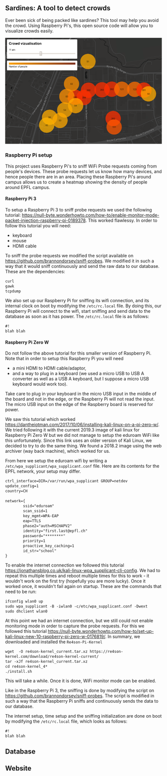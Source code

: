 ## Sardines: A tool to detect crowds
Ever been sick of being packed like sardines? This tool may help you avoid the crowd. Using Raspberry Pi's, this open source code will allow you to visualize crowds easily.

![Alt text](Crowdbase.png?raw=true "Crowdbase visualization")

### Raspberry Pi setup 
This project uses Raspberry Pi's to sniff WiFi Probe requests coming from people's devices. These probe requests let us know how many devices, and hence people there are in an area. Placing these Raspberry Pi's around campus allows us to create a heatmap showing the density of people around EPFL campus.
#### Raspberry Pi 3
To setup a Raspberry Pi 3 to sniff probe requests we used the following tutorial: https://null-byte.wonderhowto.com/how-to/enable-monitor-mode-packet-injection-raspberry-pi-0189378. This worked flawlessy. In order to follow this tutorial you will need:

- keyboard
- mouse
- HDMI cable

To sniff the probe requests we modified the script available on https://github.com/brannondorsey/sniff-probes. We modified it in such a way that it would sniff continuously and send the raw data to our database. These are the dependencies:

```
curl
gawk
tcpdump
```

We also set up our Raspberry Pi for sniffing its wifi connection, and its internal clock on boot by modifying the ```/etc/rc.local``` file. By doing this, our Raspberry Pi will connect to the wifi, start sniffing and send data to the database as soon as it has power. The ```/etc/rc.local``` file is as follows:

```
#!
blah blah

```

#### Raspberry Pi Zero W
Do not follow the above tutorial for this smaller version of Raspberry Pi. Note that in order to setup this Raspberry Pi you will need
- a mini HDMI to HDMI cable/adaptor, 
- and a way to plug in a keyboard (we used a micro USB to USB A converter as well as a USB A keyboard, but I suppose a micro USB keyboard would work too). 

Take care to plug in your keyboard in the micro USB input in the middle of the board and not in the edge, or the Raspberry Pi will not read the input. The micro USB input on the edge of the Raspberry board is reserved for power. 

We saw this tutorial which worked https://dantheiotman.com/2017/10/06/installing-kali-linux-on-a-pi-zero-w/. We tried following it with the current 2019.3 image of kali linux for Raspberry Pi Zero W but we did not manage to setup the eduroam WiFi like this unfortunately. Since this link uses an older version of Kali Linux, we decided to try to do the same thing. We found a 2018.2 image using the web archiver (way back machine), which worked for us. 

From here we setup the eduroam wifi by writing a ```/etc/wpa_supplicant/wpa_supplicant.conf``` file. Here are its contents for the EPFL network, your setup may differ.

```
ctrl_interface=DIR=/var/run/wpa_supplicant GROUP=netdev
update_config=1
country=CH

network={
        ssid="eduroam"
        scan_ssid=1
        key_mgmt=WPA-EAP
        eap=TTLS
        phase2="auth=MSCHAPV2"
        identity="first.last@epfl.ch"
        password="********"
        priority=1
        proactive_key_caching=1
        id_str="school"
}
```

To enable the internet connection we followed this tutorial https://jonathansblog.co.uk/kali-linux-wpa_supplicant-cli-config. We had to repeat this multiple times and reboot multiple times for this to work - it wouldn't work on the first try (hopefully you are more lucky). Once it worked once, it wouldn't fail again on startup. These are the commands that need to be run:

```
ifconfig wlan0 up
sudo wpa_supplicant -B -iwlan0 -c/etc/wpa_supplicant.conf -Dwext
sudo dhclient wlan0
```

At this point we had an internet connection, but we still could not enable monitoring mode in order to capture the probe requests. For this we followed this tutorial https://null-byte.wonderhowto.com/how-to/set-up-kali-linux-new-10-raspberry-pi-zero-w-0176819/. In summary, we downloaded and installed the ```Re4son-Pi-Kernel```

```
wget  -O re4son-kernel_current.tar.xz https://re4son-kernel.com/download/re4son-kernel-current/
tar -xJf re4son-kernel_current.tar.xz
cd re4son-kernel_4*
./install.sh
```

This will take a while. Once it is done, WiFi monitor mode can be enabled.

Like in the Raspberry Pi 3, the sniffing is done by modifying the script on https://github.com/brannondorsey/sniff-probes. The script is modified in such a way that the Raspberry Pi sniffs and continuously sends the data to our database. 

The internet setup, time setup and the sniffing initialization are done on boot by modifying the ```/etc/rc.local``` file, which looks as follows:
```
#!
blah blah

```

## Database

## Website
